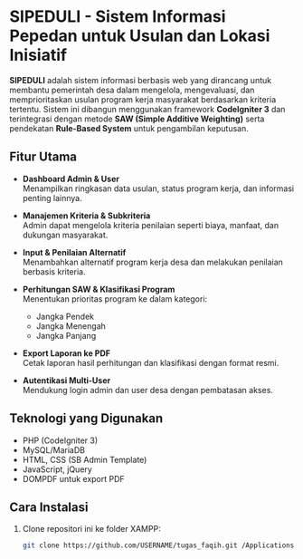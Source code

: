 # SIPEDULI - Sistem Informasi Pepedan untuk Usulan dan Lokasi Inisiatif

**SIPEDULI** adalah sistem informasi berbasis web yang dirancang untuk membantu pemerintah desa dalam mengelola, mengevaluasi, dan memprioritaskan usulan program kerja masyarakat berdasarkan kriteria tertentu. Sistem ini dibangun menggunakan framework **CodeIgniter 3** dan terintegrasi dengan metode **SAW (Simple Additive Weighting)** serta pendekatan **Rule-Based System** untuk pengambilan keputusan.

## Fitur Utama

- **Dashboard Admin & User**  
  Menampilkan ringkasan data usulan, status program kerja, dan informasi penting lainnya.

- **Manajemen Kriteria & Subkriteria**  
  Admin dapat mengelola kriteria penilaian seperti biaya, manfaat, dan dukungan masyarakat.

- **Input & Penilaian Alternatif**  
  Menambahkan alternatif program kerja desa dan melakukan penilaian berbasis kriteria.

- **Perhitungan SAW & Klasifikasi Program**  
  Menentukan prioritas program ke dalam kategori:  
  - Jangka Pendek  
  - Jangka Menengah  
  - Jangka Panjang

- **Export Laporan ke PDF**  
  Cetak laporan hasil perhitungan dan klasifikasi dengan format resmi.

- **Autentikasi Multi-User**  
  Mendukung login admin dan user desa dengan pembatasan akses.

## Teknologi yang Digunakan

- PHP (CodeIgniter 3)
- MySQL/MariaDB
- HTML, CSS (SB Admin Template)
- JavaScript, jQuery
- DOMPDF untuk export PDF

## Cara Instalasi

1. Clone repositori ini ke folder XAMPP:
   ```bash
   git clone https://github.com/USERNAME/tugas_faqih.git /Applications/XAMPP/htdocs/mawardi/tugas_faqih
